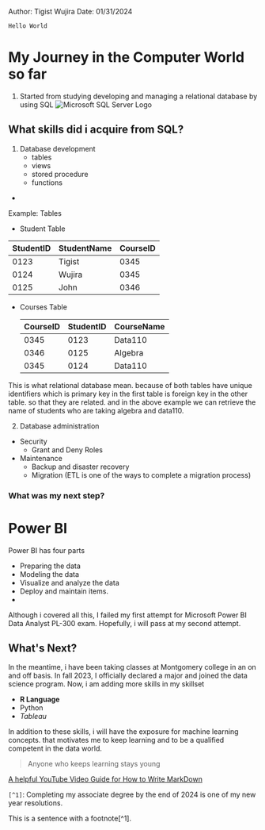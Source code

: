Author: Tigist Wujira
Date: 01/31/2024

`Hello World`

# My Journey in the Computer World so far
1. Started from studying developing and managing a relational database by using SQL
   ![Microsoft SQL Server Logo](https://images.app.goo.gl/Vz1M2Te5UyrTkQH4A)
   
## What skills did i acquire from SQL?

1. Database development
    - tables
    -  views
    - stored procedure
    - functions
-
Example: Tables
- Student Table
    
| StudentID | StudentName | CourseID |
| --- | --- | --- |
| 0123 | Tigist | 0345 |
| 0124 | Wujira | 0345 |
| 0125 | John | 0346 |

- Courses Table
   
  | CourseID | StudentID | CourseName |
  | --- | --- | --- |
  | 0345 | 0123 | Data110 |
  | 0346 | 0125 | Algebra |
  | 0345 | 0124 | Data110 |
  
This is what relational database mean. because of both tables have unique identifiers which is primary key in the first table is foreign key in the other table. so that they are related. and in the above example we can retrieve the name of students who are taking algebra and data110.
  
2. Database administration
  - Security
      - Grant and Deny Roles
  - Maintenance
     - Backup and disaster recovery
     - Migration (ETL is one of the ways to complete a migration process)
### What was my next step? 
# Power BI

Power BI has four parts 
- Preparing the data
- Modeling the data
- Visualize and analyze the data
- Deploy and maintain items.
-
Although i covered all this, I failed my first attempt for Microsoft Power BI Data Analyst PL-300 exam. Hopefully, i will pass at my second attempt.

  ## What's Next?
  In the meantime, i have been taking classes at Montgomery college in an on and off basis. In fall 2023, I officially declared a major and joined the data science program.
  Now, i am adding more skills in my skillset
  - **R Language**  
  - Python  
  - *Tableau*  

In addition to these skills, i will have the exposure for machine learning concepts. that motivates me to keep learning and to be a qualified competent in the data world.  
  > Anyone who keeps learning stays young

[A helpful YouTube Video Guide for How to Write MarkDown](https://www.youtube.com/watch?v=eJojC3lSkwg)

`[^1]`: Completing my associate degree by the end of 2024 is one of my new year resolutions.

This is a sentence with a footnote[^1].






